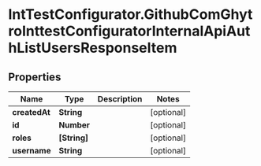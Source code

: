 # IntTestConfigurator.GithubComGhytroInttestConfiguratorInternalApiAuthListUsersResponseItem

## Properties

Name | Type | Description | Notes
------------ | ------------- | ------------- | -------------
**createdAt** | **String** |  | [optional] 
**id** | **Number** |  | [optional] 
**roles** | **[String]** |  | [optional] 
**username** | **String** |  | [optional] 


